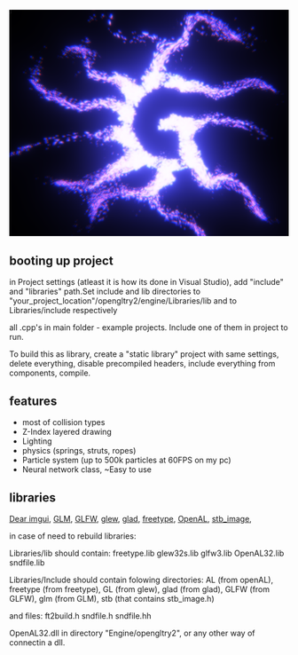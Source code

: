 ![github3](https://github.com/gfifgfifofich/Engine/blob/main/opengltry2/Textures/Cool%20picture.png)

## booting up project
in Project settings (atleast it is how its done in Visual Studio), add "include" and "libraries" path.Set include and lib directories to "your_project_location"/opengltry2/engine/Libraries/lib and to Libraries/include respectively

all .cpp's in main folder - example projects. Include one of them in project to run.

To build this as library, create a "static library" project with same settings, delete everything, disable precompiled headers, include everything from components, compile.

## features
- most of collision types
- Z-Index layered drawing
- Lighting
- physics (springs, struts, ropes)
- Particle system (up to 500k particles at 60FPS on my pc)
- Neural network class, ~Easy to use

## libraries
[Dear imgui](https://github.com/ocornut/imgui), 
[GLM](https://github.com/g-truc/glm), 
[GLFW](https://github.com/glfw/glfw), 
[glew](https://glew.sourceforge.net/), 
[glad](https://github.com/Dav1dde/glad), 
[freetype](https://freetype.org/download.html), 
[OpenAL](https://github.com/kcat/openal-soft), 
[stb_image](https://github.com/nothings/stb/blob/master/stb_image.h), 



in case of need to rebuild libraries:

Libraries/lib should contain:
	freetype.lib
	glew32s.lib
	glfw3.lib
	OpenAL32.lib
	sndfile.lib
 
Libraries/Include should contain folowing directories:
	AL (from openAL),
	freetype (from freetype),
	GL (from glew),
	glad (from glad),
	GLFW (from GLFW),
	glm (from GLM),
	stb (that contains stb_image.h)
	
 and files:
	ft2build.h
	sndfile.h
	sndfile.hh


OpenAL32.dll in directory "Engine/opengltry2", or any other way of connectin a dll.
	

